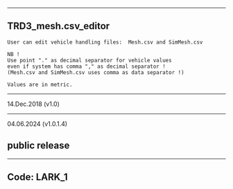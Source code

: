 ----------------------------------------------------------------------------------------
TRD3_mesh.csv_editor
----------------------------------------------------------------------------------------


	User can edit vehicle handling files:  Mesh.csv and SimMesh.csv

	NB ! 
	Use point "." as decimal separator for vehicle values 
	even if system has comma "," as decimal separator !
	(Mesh.csv and SimMesh.csv uses comma as data separator !)

	Values are in metric.
	




















----------------------------------------------------------------------------------------
14.Dec.2018 (v1.0)

----------------------------------------------------------------------------------------
04.06.2024 (v1.0.1.4)

public release
----------------------------------------------------------------------------------------










----------------------------------------------------------------------------------------
Code: LARK_1
----------------------------------------------------------------------------------------

